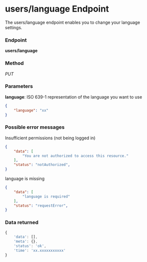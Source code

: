 # users/language Endpoint

The users/language endpoint enables you to change your language settings.

### Endpoint

**users/language**

### Method

_PUT_

### Parameters

**language**: ISO 639-1 representation of the language you want to use

```json
{
    "language": "xx"
}
```

### Possible error messages

Insufficient permissions (not being logged in)
```json
{
    "data": [
        "You are not authorized to access this resource."
    ],
    "status": "notAuthorized",
}
```

language is missing
```json
{
    "data": [
        "language is required"
    ],
    "status": "requestError",
}
```

### Data returned

```js
{
    'data': [],
    'meta': {},
    'status': 'ok',
    'time': 'xx.xxxxxxxxxxx'
}
```